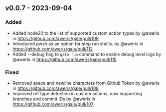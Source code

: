 ## v0.0.7 - 2023-09-04


### Added
- Added node20 to the list of supported custom action types by @aweris in https://github.com/aweris/gale/pull/109
- Introduced pwsh as an option for step run shells. by @aweris in https://github.com/aweris/gale/pull/112
- Added --debug flag to `gale run` command to enable debug level logs by @aweris in https://github.com/aweris/gale/pull/115

### Fixed
- Removed space and newline characters from Github Token by @aweris in https://github.com/aweris/gale/pull/108
- Improved ref type detection in custom actions, now supporting branches and commit IDs by @aweris in https://github.com/aweris/gale/pull/107
